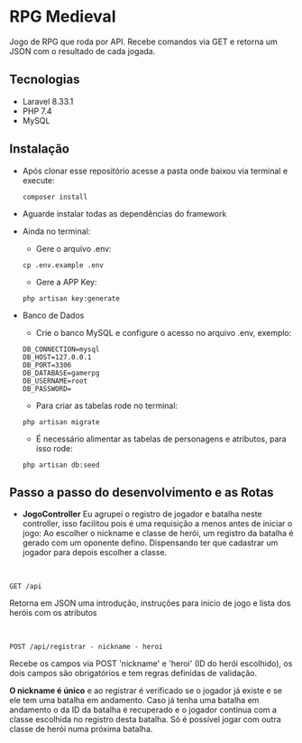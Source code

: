 # RPG Medieval

Jogo de RPG que roda por API. Recebe comandos via GET e retorna um JSON com o resultado de cada jogada. 

## Tecnologias
- Laravel 8.33.1
- PHP 7.4
- MySQL

## Instalação
- Após clonar esse repositório acesse a pasta onde baixou via terminal e execute:
    ```
    composer install
    ```
- Aguarde instalar todas as dependências do framework
- Ainda no terminal:
    - Gere o arquivo .env:
    ```
    cp .env.example .env
    ```
    - Gere a APP Key:
    ```
    php artisan key:generate
    ```

- Banco de Dados
    - Crie o banco MySQL e configure o acesso no arquivo .env, exemplo:
    ```
    DB_CONNECTION=mysql
    DB_HOST=127.0.0.1
    DB_PORT=3306
    DB_DATABASE=gamerpg
    DB_USERNAME=root
    DB_PASSWORD=
    ``` 
    - Para criar as tabelas rode no terminal:
    ``` 
    php artisan migrate
    ```
    - É necessário alimentar as tabelas de personagens e atributos, para isso rode:
    ```
    php artisan db:seed
    ```

## Passo a passo do desenvolvimento e as Rotas
- **JogoController**
Eu agrupei o registro de jogador e batalha neste controller, isso facilitou pois é uma requisição a menos antes de iniciar o jogo: 
Ao escolher o nickname e classe de herói, um registro da batalha é gerado com um oponente defino. Dispensando ter que cadastrar um jogador para depois escolher a classe. 

<br/>

```
GET /api
```
Retorna em JSON uma introdução, instruções para inicio de jogo e lista dos heróis com os atributos

<br/>

```
POST /api/registrar - nickname - heroi 
```
Recebe os campos via POST 'nickname' e 'heroi' (ID do herói escolhido), os dois campos são obrigatórios e tem regras definidas de validação. 

**O nickname é único** e ao registrar é verificado se o jogador já existe e se ele tem uma batalha em andamento. Caso já tenha uma batalha em andamento o da ID da batalha é recuperado e o jogador continua com a classe escolhida no registro desta batalha. 
Só é possível jogar com outra classe de herói numa próxima batalha. 
    
